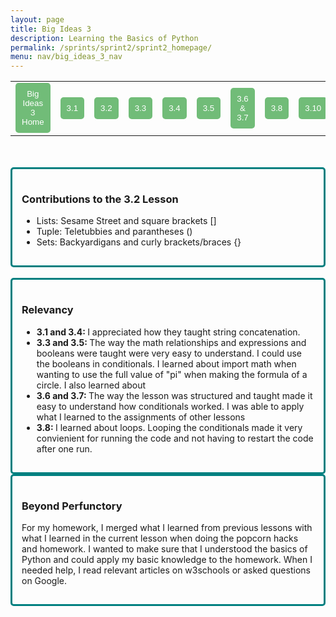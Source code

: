 ```yaml
---
layout: page
title: Big Ideas 3
description: Learning the Basics of Python
permalink: /sprints/sprint2/sprint2_homepage/
menu: nav/big_ideas_3_nav
---
```

<style>
    .lesson_button {
        color: white;
        background-color: #71BC78;
        border: none;
        border-radius: 5px;
        padding: 10px;
    }
    
    .team_box {
        border-style: solid;
        border-width: 3px;
        border-radius: 5px;
        padding: 15px;
        border-color:#008080;
        transition: background-color 0.2s;
        /*box-shadow: 0 10px 25px rgba(0, 0, 0, 0.2);
        */
        
    }

    .team_box:hover {
        background-color: #ddf8df;
    }
</style>

<html>
    <body>
        <div>
            <table>
                <tr>
                    <td><a href="{{site.baseurl}}/sprints/sprint2/sprint2_homepage/index"><button
                        class="lesson_button">Big Ideas 3 Home</button></a></td>
                    <td><a href="{{site.baseurl}}/sprint_2/lesson_homework/2024-10-07-3-1-hacks_IPYNB_2_"><button
                        class="lesson_button">3.1</button></a></td>
                    <td><a href="{{site.baseurl}}/sprint_1/2024-09-24-big-ideas-32-lists-tuples-sets_IPYNB_2_"><button
                        class="lesson_button">3.2</button></a></td>
                    <td><a href="{{site.baseurl}}/sprint_2/lesson_homework/2024-10-11-33-35-hacks_IPYNB_2_"><button
                        class="lesson_button">3.3</button></a></td>
                    <td><a href="{{site.baseurl}}/sprint_2/lesson_homework/2024-10-07-3-4-hacks_IPYNB_2_"><button
                        class="lesson_button">3.4</button></a></td>
                    <td><a href="{{site.baseurl}}/sprint_2/lesson_homework/2024-10-11-33-35-hacks_IPYNB_2_"><button
                        class="lesson_button">3.5</button></a></td>
                    <td><a href="{{site.baseurl}}/sprint_2/lesson_homework/2024-10-07-36-37-hacks_IPYNB_2_ "><button
                        class="lesson_button">3.6 & 3.7</button></a></td>
                    <td><a href="{{site.baseurl}}/sprint_2/lesson_homework/2024-10-10-3-8-hacks_IPYNB_2_"><button
                        class="lesson_button">3.8</button></a></td>
                    <td><a href="{{site.baseurl}}/sprint_2/lesson_homework/2024-10-10-3-10-hacks_IPYNB_2_"><button
                        class="lesson_button">3.10</button></a></td>
                </tr>
            </table>
        </div>
        <br>
        <br>
        <div>
        <!--Blog - in association with Big Ideas and Teaching, something that shows how you will be prepared for CB and PBL (ie organized accomplishments)
        Memory - something that will helps Teacher or others recall your individual presentation and contribution (ie a highlight)
        Relevancy - something impactful you learned from another lesson, note source, and try to use relevancy checklist in language (ie a learning)
        Beyond Perfunctory - something that shows me that this Sprint on Big Ideas is distinctly yours (ie personal growth or accomplishment)-->
            <div class="team_box">
                <h3>Contributions to the 3.2 Lesson</h3>
                <ul>
                    <li>Lists: Sesame Street and square brackets []</li>
                    <li>Tuple: Teletubbies and parantheses ()</li>
                    <li>Sets: Backyardigans and curly brackets/braces {}</li>
                </ul>
            </div>
            <br>
            <div class="team_box">
                <h3>Relevancy</h3>
                <ul>
                    <li><strong>3.1 and 3.4: </strong>I appreciated how they taught string concatenation.</li>
                    <li><strong>3.3 and 3.5: </strong>The way the math relationships and expressions and booleans were taught were very easy to understand. I could use the booleans in conditionals. I learned about import math when wanting to use the full value of "pi" when making the formula of a circle. I also learned about</li>
                    <li><strong>3.6 and 3.7: </strong>The way the lesson was structured and taught made it easy to understand how conditionals worked. I was able to apply what I learned to the assignments of other lessons</li>
                    <li><strong>3.8: </strong> I learned about loops. Looping the conditionals made it very convienient for running the code and not having to restart the code after one run.</li>
                </ul>
            </div>
            <div class="team_box">
                <h3>Beyond Perfunctory</h3>
                <p>For my homework, I merged what I learned from previous lessons with what I learned in the current lesson when doing the popcorn hacks and homework. I wanted to make sure that I understood the basics of Python and could apply my basic knowledge to the homework. When I needed help, I read relevant articles on w3schools or asked questions on Google.</p>
            </div>
        </div>
        <script src="https://utteranc.es/client.js"
            repo="bagel-muncher/aditi_bandaru_csp_2025"
            issue-term="title"
            label="blogpost-comment"
            theme="gruvbox-dark"
            crossorigin="anonymous"
            async>
        </script>
    </body>
</html>